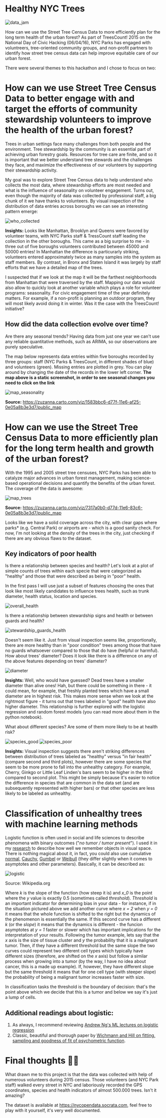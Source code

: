 # Healthy NYC Trees
![data_jam](images/data_jam.png)

How can we use the Street Tree Census Data to more efficiently plan for the long term health of the urban forest? As part of TreesCount! 2015 on the National Day of Civic Hacking (06/04/16), NYC Parks has engaged with  voluntreers, tree-oriented community groups, and non-profit partners to identify how street tree census data can help improve equitable care of our urban forest. 

There were several themes to this hackathon and I chose to focus on two:

# How can we use Street Tree Census Data to better engage with and target the efforts of community stewardship volunteers to improve the health of the urban forest?

Trees in urban settings face many challenges from both people and the environment. Tree stewardship by the community is an essential part of achieving urban forestry goals. Resources for tree care are finite, and so it is important that we better understand tree stewards and the challenges they face, and maximize the effectiveness of our volunteers by supporting their stewardship activity.

My goal was to explore Street Tree Census data to help understand who collects the most data, where stewardship efforts are most needed and what is the influence of seasonality on volunteer engagement. Turns out, even though the majority of data was collected by professional staff, a big chunk of it we have thanks to volunteers. By visual inspection of the distribution of data entries across boroughs we can see an interesting pattern emerge:

![who_collected](images/who_collected.png)

**Insights:** Looks like Manhattan, Brooklyn and Queens were favored by volunteer teams, with NYC Parks staff & TressCount staff leading the collection in the other boroughs. This came as a big surprise to me - in three out of five boroughs volunteers contributed between 45000 and 50000 entries! In Manhattan the difference is particurarly striking, volunteers entered approximately twice as many samples into the system as staff members. By contrast, in Bronx and Staten Island it was largely by staff efforts that we have a detailed map of the trees.

I suspected that if we look at the map it will be the farthest neighborhoods from Manhattan that were traversed by the staff. Mapping our data would also allow to quickly look at another variable which plays a role for volunteer programs: seasonality. For civic engagement time of the year definitely matters. For example, if a non-profit is planning an outdoor program, they will most likely avoid doing it in winter. Was it the case with the TreesCount! initiative?

## How did the data collection evolve over time? 

Are there any seasonal trends? Having data from just one year we can't use any reliable quantitative methods, such as ARIMA, so our observations are purely speculative.

The map below represents data entries within five boroughs recorded by three groups: staff (NYC Parks & TreesCount, in different shades of blue) and volunteers (green). Missing entries are plotted in grey. You can play around by changing the date of the records in the lower left corner. **The map above is a static screenshot, in order to see seasonal changes you need to click on the link**

![map_seasonality](images/map_seasonality.png)

**Source:** https://zuzanna.carto.com/viz/1583bbc6-d77f-11e6-af25-0e05a8b3e3d7/public_map 


# How can we use the Street Tree Census Data to more efficiently plan for the long term health and growth of the urban forest?

With the 1995 and 2005 street tree censuses, NYC Parks has been able to catalyze major advances in urban forest management, making science-based operational decisions and quantify the benefits of the urban forest. The coverage of the data is awesome:

![map_trees](images/map_trees.png)

**Source:** https://zuzanna.carto.com/viz/7317a0b0-d77d-11e6-83c6-0e05a8b3e3d7/public_map

Looks like we have a solid coverage across the city, with clear gaps where parks* (e.g. Central Park) or airports are - which is a good sanity check. For now, I'm not looking at the density of the trees in the city, just checking if there are any obvious flaws to the dataset.

## Key indicators of poor health

Is there a relationship between species and health? Let's look at a plot of simple counts of trees within each specie that were categorized as "healthy" and those that were described as being in "poor" health.

In the first pass I will use just a subset of features choosing the ones that look like most likely candidates to influence trees health, such as trunk diameter, health status, location and species.

![overall_health](images/overall_health.png)

Is there a relationship between stewardship signs and health or between guards and health?

![stewardship_guards_health](images/stewardship_guards_health.png)

Doesn't seem like it. Just from visual inspection seems like, proportionally, there are more healthy than in "poor condition" trees among those that have no guards whatsoever compared to those that do have (helpful or harmful).
How about trees' diameter? Does it look like there is a difference on any of the above features depending on trees' diameter?

![diameter](images/diameter.png)

**Insights:** Well, who would have guessed? Dead trees have a smaller diameter than alive ones! Hah, but there could be something in there - it could mean, for example, that freshly planted trees which have a small diameter are in highest risk. This makes more sense when we look at the rightmost figure - it turns out that trees labeled in "good" health have also higher diameter. This relationship is further explored with the logistic regression and random forest models (you can read more about them in the python notebook).

What about different species? Are some of them more likely to be at health risk?

![species_good](images/species_good.png)
![species_poor](images/species_poor.png)

**Insights:** Visual inspection suggests there aren't striking differences between distribution of trees labeled as "healthy" versus "in fair health" (compare second and third plots), however there are some species that seem to be more prone to fall into the unhealthy category. For example, Cherry, Ginkgo or Little Leaf Linden's bars seem to be higher in the third compared to second plot. This might be simply because it's easier to notice the difference in species that are common in the data set (and are subsequently represented with higher bars) or that other species are less likely to be labeled as unhealthy.

# Classification of unhealthy trees with machine learning methods

Logistic function is often used in social and life sciences to describe phenomena with binary outcomes ("*no tumor / tumor present*"). I used it in my <a href="https://www.ncbi.nlm.nih.gov/pubmed/25240420">research</a> to describe how well we remember objects in visual space. There is nothing magical about it, in fact, you could also use cumulative <a href="https://en.wikipedia.org/wiki/Cumulative_distribution_function">normal</a>, <a href="https://en.wikipedia.org/wiki/Cauchy_distribution">Cauchy</a>, <a href="https://en.wikipedia.org/wiki/Gumbel_distribution">Gumbel</a> or <a href="https://en.wikipedia.org/wiki/Weibull_distribution">Weibull</a> (they differ slightly when it comes to asymptotes and other parameters). Basically, it can be described as:

![logistic](images/logistic.png)

Source: Wikipedia.org

Where *k* is the slope of the function (how steep it is) and *x_0* is the point where the *y* value is exactly 0.5 (sometimes called *threshold*). *Threshold* is an important indicator for determining bias in your data - for instance, if in the situation pictured above we add another curve where *x = 2* when *y = 0* it means that the whole function is shifted to the right but the dynamics of the phenomenon is essentially the same. If this second curve has a different *k* (or the *slope*) it means that the dynamics is different - the funcion asymptotes at *y = 1* faster or slower which has important implications for the interpretation of your results. Following the tumor example, lets say that the *x* axis is the size of tissue cluster and *y* the probability that it is a malignant tumor. Then, if they have a different threshold but the same slope the two curves could represent two different cell types which typically have different sizes (therefore, are shifted on the *x* axis) but follow a similar process when growing into a tumor (by the way, I have no idea about cancer, this is a made up example). If, however, they have different slope but the same threshold it means that for one cell type (with steeper slope) the probability of being a malignant tumor increases faster with size.

In classification tasks the threshold is the boundary of decision: that's the point above which we decide that this is a tumor and below we say it's just a lump of cells. 

## Additional readings about logistic:

1. As always, I recommend reviewing <a href="https://www.coursera.org/learn/machine-learning/home/week/3">Andrew Ng's ML lectures on logistic regression</a>
2. Classic, beautiful and thorough paper by <a href="ftp://ftp.snl.salk.edu/pub/reynolds/Flash_Jump/pdf944.pdf">Wichmann and Hill on fitting, sampling and goodness of fit of psychometric function</a>.

# Final thoughts 🌳😀

What drawn me to this project is that the data was collected with help of numerous volunteers during 2015 census. Those volunteers (and NYC Park staff) walked every street in NYC and laboriously recorded the GPS coordinates, species and health indicators of almost 500.000 trees. Isn't it amazing?

The dataset is available at https://nycopendata.socrata.com, feel free to play with it yourself, it's very well documented.